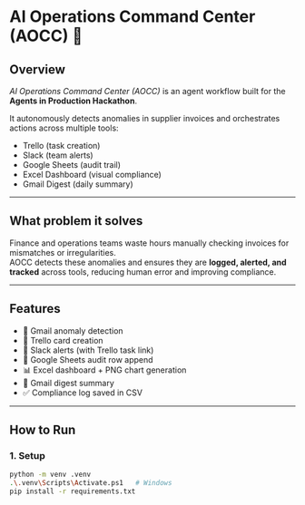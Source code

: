 # AI Operations Command Center (AOCC) 🚀

## Overview
*AI Operations Command Center (AOCC)* is an agent workflow built for the **Agents in Production Hackathon**.  

It autonomously detects anomalies in supplier invoices and orchestrates actions across multiple tools:  
- Trello (task creation)  
- Slack (team alerts)  
- Google Sheets (audit trail)  
- Excel Dashboard (visual compliance)  
- Gmail Digest (daily summary)  

---

## What problem it solves
Finance and operations teams waste hours manually checking invoices for mismatches or irregularities.  
AOCC detects these anomalies and ensures they are **logged, alerted, and tracked** across tools, reducing human error and improving compliance.

---

## Features
- 📧 Gmail anomaly detection  
- 📌 Trello card creation  
- 💬 Slack alerts (with Trello task link)  
- 📑 Google Sheets audit row append  
- 📊 Excel dashboard + PNG chart generation  
- 📨 Gmail digest summary  
- ✅ Compliance log saved in CSV  

---

## How to Run

### 1. Setup
```bash
python -m venv .venv
.\.venv\Scripts\Activate.ps1   # Windows
pip install -r requirements.txt
